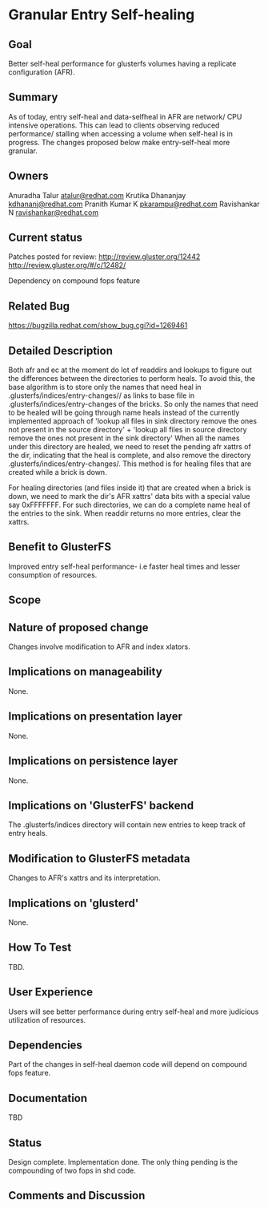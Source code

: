 # Granular Entry Self-healing

## Goal

Better self-heal performance for glusterfs volumes having a replicate 
configuration (AFR).

## Summary

As of today, entry self-heal and data-selfheal in AFR are network/ CPU intensive
operations. This can lead to clients observing reduced performance/ stalling
when accessing a volume when self-heal is in progress. The changes proposed below
make entry-self-heal more granular.

## Owners

Anuradha Talur <atalur@redhat.com>
Krutika Dhananjay <kdhananj@redhat.com>
Pranith Kumar K <pkarampu@redhat.com>
Ravishankar N <ravishankar@redhat.com>

## Current status

Patches posted for review:
http://review.gluster.org/12442
http://review.gluster.org/#/c/12482/

Dependency on compound fops feature

## Related Bug

https://bugzilla.redhat.com/show_bug.cgi?id=1269461

## Detailed Description

Both afr and ec at the moment do lot of readdirs and lookups to figure out the
differences between the directories to perform heals. To avoid this, the base
algorithm is to store only the names that need heal in
.glusterfs/indices/entry-changes/<parent-dir-gfid>/ as links to base file in
.glusterfs/indices/entry-changes of the bricks. So only the names that need to
be healed will be going through name heals instead of the currently implemented approach of 
'lookup all files in sink directory  remove the ones not present in the source directory' + 
'lookup all files in source directory  remove the ones not present in the sink directory' 
When all the names under this directory are healed, we need to reset the
pending afr xattrs of the dir, indicating that the heal is complete, and also
remove the directory .glusterfs/indices/entry-changes/<parent-dir-gfid>.
This method is for healing files that are created while a brick is down.

For healing directories (and files inside it) that are created when a brick
is down, we need to mark the dir's AFR xattrs' data bits with a special value 
say 0xFFFFFFF. For such directories, we can do a complete name heal of the 
entries to the sink. When readdir returns no more entries, clear the xattrs. 
          
## Benefit to GlusterFS

Improved entry self-heal performance- i.e faster heal times and lesser
consumption of resources.

## Scope

## Nature of proposed change

Changes involve modification to AFR and index xlators.

## Implications on manageability

None.

## Implications on presentation layer

None.

## Implications on persistence layer

None.

## Implications on 'GlusterFS' backend

The .glusterfs/indices directory will contain new entries to keep track of entry heals. 

## Modification to GlusterFS metadata

Changes to AFR's xattrs and its interpretation.

## Implications on 'glusterd'

None.

## How To Test

TBD.

## User Experience

Users will see better performance during entry self-heal and more judicious
utilization of resources.

## Dependencies

Part of the changes in self-heal daemon code will depend on compound fops feature.

## Documentation

TBD

## Status

Design complete. Implementation done. The only thing pending is the compounding of two fops in shd code.

## Comments and Discussion
